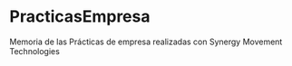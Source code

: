 # PracticasEmpresa
Memoria de las Prácticas de empresa realizadas con Synergy Movement Technologies
